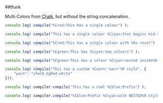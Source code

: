 ##tfunk

Multi-Colors from [Chalk](https://github.com/sindresorhus/chalk#styles), 
but without the string concatenation. 

```js
console.log( compile("%Cred:This has a single colour") );

console.log( compile("This has a single colour %Ccyan:that begins mid-string") );

console.log( compile("%Cred:This has a single colour with %Ra reset") );

console.log( compile("%Cgreen:This has %Ccyan:two colours") );

console.log( compile("%Cgreen:This has a colour %Ccyan:nested inside%R another colour") );

console.log( compile("This has a custom %Cwarn:'warn'%R style", {
    "warn": "chalk.bgRed.white"
}));

console.log( compiler.compile("This has a cool %Cblue:Prefix") );

console.log( compiler.compile("%Cblue:Prefix %Ccyan:with NESTED%R styles and a custom %Cwarn:'warn'") );

```